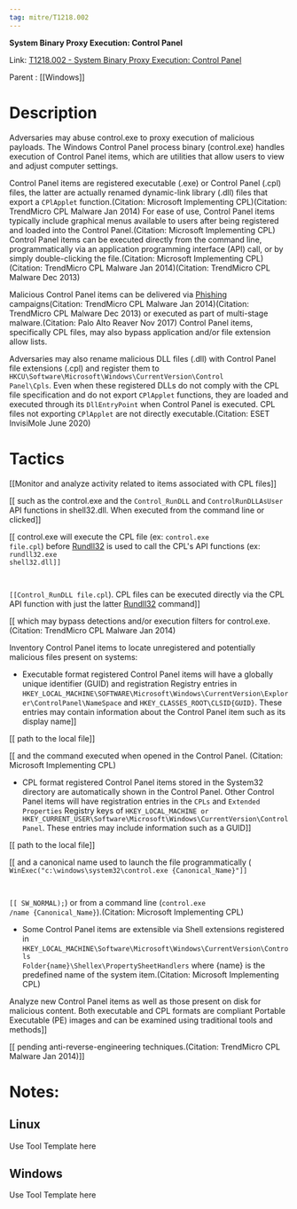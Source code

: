 ```yaml
---
tag: mitre/T1218.002
---
```


**System Binary Proxy Execution: Control Panel**

Link: [T1218.002 - System Binary Proxy Execution: Control Panel](https://attack.mitre.org/techniques/T1218/002)

Parent : [[Windows]]


# Description

Adversaries may abuse control.exe to proxy execution of malicious payloads. The Windows Control Panel process binary (control.exe) handles execution of Control Panel items, which are utilities that allow users to view and adjust computer settings.

Control Panel items are registered executable (.exe) or Control Panel (.cpl) files, the latter are actually renamed dynamic-link library (.dll) files that export a <code>CPlApplet</code> function.(Citation: Microsoft Implementing CPL)(Citation: TrendMicro CPL Malware Jan 2014) For ease of use, Control Panel items typically include graphical menus available to users after being registered and loaded into the Control Panel.(Citation: Microsoft Implementing CPL) Control Panel items can be executed directly from the command line, programmatically via an application programming interface (API) call, or by simply double-clicking the file.(Citation: Microsoft Implementing CPL) (Citation: TrendMicro CPL Malware Jan 2014)(Citation: TrendMicro CPL Malware Dec 2013)

Malicious Control Panel items can be delivered via [Phishing](https://attack.mitre.org/techniques/T1566) campaigns(Citation: TrendMicro CPL Malware Jan 2014)(Citation: TrendMicro CPL Malware Dec 2013) or executed as part of multi-stage malware.(Citation: Palo Alto Reaver Nov 2017) Control Panel items, specifically CPL files, may also bypass application and/or file extension allow lists.

Adversaries may also rename malicious DLL files (.dll) with Control Panel file extensions (.cpl) and register them to <code>HKCU\Software\Microsoft\Windows\CurrentVersion\Control Panel\Cpls</code>. Even when these registered DLLs do not comply with the CPL file specification and do not export <code>CPlApplet</code> functions, they are loaded and executed through its <code>DllEntryPoint</code> when Control Panel is executed. CPL files not exporting <code>CPlApplet</code> are not directly executable.(Citation: ESET InvisiMole June 2020)

# Tactics


[[Monitor and analyze activity related to items associated with CPL files]]

[[ such as the control.exe and the <code>Control_RunDLL</code> and <code>ControlRunDLLAsUser</code> API functions in shell32.dll. When executed from the command line or clicked]]

[[ control.exe will execute the CPL file (ex: <code>control.exe file.cpl</code>) before [Rundll32](https://attack.mitre.org/techniques/T1218/011) is used to call the CPL's API functions (ex: <code>rundll32.exe shell32.dll]]

[[Control_RunDLL file.cpl</code>). CPL files can be executed directly via the CPL API function with just the latter [Rundll32](https://attack.mitre.org/techniques/T1218/011) command]]

[[ which may bypass detections and/or execution filters for control.exe.(Citation: TrendMicro CPL Malware Jan 2014)

Inventory Control Panel items to locate unregistered and potentially malicious files present on systems:

* Executable format registered Control Panel items will have a globally unique identifier (GUID) and registration Registry entries in <code>HKEY_LOCAL_MACHINE\SOFTWARE\Microsoft\Windows\CurrentVersion\Explorer\ControlPanel\NameSpace</code> and <code>HKEY_CLASSES_ROOT\CLSID\{GUID}</code>. These entries may contain information about the Control Panel item such as its display name]]

[[ path to the local file]]

[[ and the command executed when opened in the Control Panel. (Citation: Microsoft Implementing CPL)
* CPL format registered Control Panel items stored in the System32 directory are automatically shown in the Control Panel. Other Control Panel items will have registration entries in the <code>CPLs</code> and <code>Extended Properties</code> Registry keys of <code>HKEY_LOCAL_MACHINE or HKEY_CURRENT_USER\Software\Microsoft\Windows\CurrentVersion\Control Panel</code>. These entries may include information such as a GUID]]

[[ path to the local file]]

[[ and a canonical name used to launch the file programmatically (<code> WinExec("c:\windows\system32\control.exe {Canonical_Name}"]]

[[ SW_NORMAL);</code>) or from a command line (<code>control.exe /name {Canonical_Name}</code>).(Citation: Microsoft Implementing CPL)
* Some Control Panel items are extensible via Shell extensions registered in <code>HKEY_LOCAL_MACHINE\Software\Microsoft\Windows\CurrentVersion\Controls Folder\{name}\Shellex\PropertySheetHandlers</code> where {name} is the predefined name of the system item.(Citation: Microsoft Implementing CPL)

Analyze new Control Panel items as well as those present on disk for malicious content. Both executable and CPL formats are compliant Portable Executable (PE) images and can be examined using traditional tools and methods]]

[[ pending anti-reverse-engineering techniques.(Citation: TrendMicro CPL Malware Jan 2014)]]


# Notes:

## Linux

Use Tool Template here

## Windows

Use Tool Template here